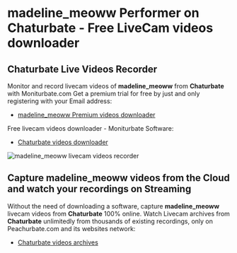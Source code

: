 # madeline_meoww Performer on Chaturbate - Free LiveCam videos downloader

## Chaturbate Live Videos Recorder

Monitor and record livecam videos of **madeline_meoww** from **Chaturbate** with Moniturbate.com
Get a premium trial for free by just and only registering with your Email address:
* [madeline_meoww Premium videos downloader](https://moniturbate.com/request-demo-licence-key.html)

Free livecam videos downloader - Moniturbate Software:
* [Chaturbate videos downloader](https://moniturbate.com/moniturbate-download-software.html)

![madeline_meoww livecam videos recorder](https://peachurnet.com/templates/moniturbate-software.png)


## Capture madeline_meoww videos from the Cloud and watch your recordings on Streaming

Without the need of downloading a software, capture **madeline_meoww** livecam videos from **Chaturbate** 100% online.
Watch Livecam archives from **Chaturbate** unlimitedly from thousands of existing recordings, only on Peachurbate.com and its websites network:
* [Chaturbate videos archives](https://peachurnet.com/)